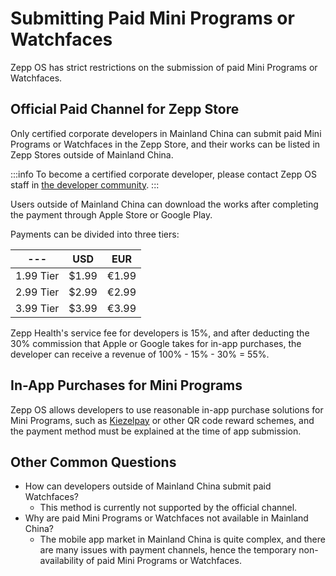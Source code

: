 # Submitting Paid Mini Programs or Watchfaces

Zepp OS has strict restrictions on the submission of paid Mini Programs or Watchfaces.

## Official Paid Channel for Zepp Store

Only certified corporate developers in Mainland China can submit paid Mini Programs or Watchfaces in the Zepp Store, and their works can be listed in Zepp Stores outside of Mainland China.

:::info
To become a certified corporate developer, please contact Zepp OS staff in [the developer community](../community.md).
:::

Users outside of Mainland China can download the works after completing the payment through Apple Store or Google Play.

Payments can be divided into three tiers:

| --- | USD | EUR |
| --- | --- | --- |
| 1.99 Tier | $1.99 | €1.99 |
| 2.99 Tier | $2.99 | €2.99 |
| 3.99 Tier | $3.99 | €3.99 |

Zepp Health's service fee for developers is 15%, and after deducting the 30% commission that Apple or Google takes for in-app purchases, the developer can receive a revenue of 100% - 15% - 30% = 55%.

## In-App Purchases for Mini Programs

Zepp OS allows developers to use reasonable in-app purchase solutions for Mini Programs, such as [Kiezelpay](https://kiezelpay.com/) or other QR code reward schemes, and the payment method must be explained at the time of app submission.

## Other Common Questions

- How can developers outside of Mainland China submit paid Watchfaces?
  - This method is currently not supported by the official channel.
- Why are paid Mini Programs or Watchfaces not available in Mainland China?
  - The mobile app market in Mainland China is quite complex, and there are many issues with payment channels, hence the temporary non-availability of paid Mini Programs or Watchfaces.

